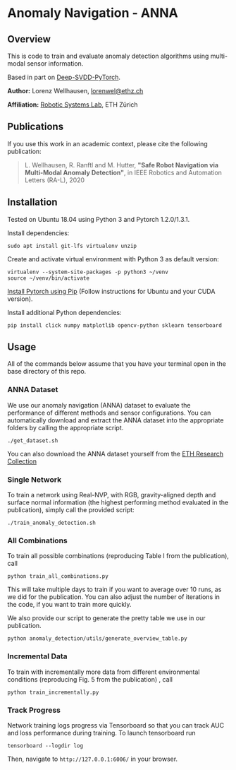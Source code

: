 # Anomaly Navigation - ANNA

## Overview 

This is code to train and evaluate anomaly detection algorithms using multi-modal sensor information.

Based in part on [Deep-SVDD-PyTorch](https://github.com/lukasruff/Deep-SVDD-PyTorch).

**Author:** Lorenz Wellhausen, [lorenwel@ethz.ch](mailto:lorenwel@ethz.ch)

**Affiliation:** [Robotic Systems Lab](https://rsl.ethz.ch/), ETH Zürich

## Publications

If you use this work in an academic context, please cite the following publication:

> L. Wellhausen, R. Ranftl and M. Hutter,
> **"Safe Robot Navigation via Multi-Modal Anomaly Detection"**,
> in IEEE Robotics and Automation Letters (RA-L), 2020

## Installation

Tested on Ubuntu 18.04 using Python 3 and Pytorch 1.2.0/1.3.1.

Install dependencies:

`sudo apt install git-lfs virtualenv unzip`

Create and activate virtual environment with Python 3 as default version:

```
virtualenv --system-site-packages -p python3 ~/venv
source ~/venv/bin/activate
```

[Install Pytorch using Pip](https://pytorch.org/get-started/locally/) (Follow instructions for Ubuntu and your CUDA version).

Install additional Python dependencies:

`pip install click numpy matplotlib opencv-python sklearn tensorboard`

## Usage

All of the commands below assume that you have your terminal open in the base directory of this repo.

### ANNA Dataset

We use our anomaly navigation (ANNA) dataset to evaluate the performance of different methods and sensor configurations.
You can automatically download and extract the ANNA dataset into the appropriate folders by calling the appropriate script.

`./get_dataset.sh`

You can also download the ANNA dataset yourself from the [ETH Research Collection](https://www.research-collection.ethz.ch/handle/20.500.11850/389950)

### Single Network

To train a network using Real-NVP, with RGB, gravity-aligned depth and surface normal information (the highest performing method evaluated in the publication), simply call the provided script:

`./train_anomaly_detection.sh`

### All Combinations

To train all possible combinations (reproducing Table I from the publication), call

`python train_all_combinations.py`

This will take multiple days to train if you want to average over 10 runs, as we did for the publication. 
You can also adjust the number of iterations in the code, if you want to train more quickly.

We also provide our script to generate the pretty table we use in our publication.

`python anomaly_detection/utils/generate_overview_table.py`

### Incremental Data

To train with incrementally more data from different environmental conditions (reproducing Fig. 5 from the publication) , call 

`python train_incrementally.py`

### Track Progress

Network training logs progress via Tensorboard so that you can track AUC and loss performance during training.
To launch tensorboard run

`tensorboard --logdir log`

Then, navigate to `http://127.0.0.1:6006/` in your browser.
